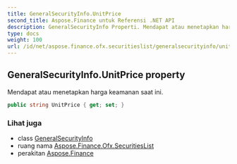 ```yaml
---
title: GeneralSecurityInfo.UnitPrice
second_title: Aspose.Finance untuk Referensi .NET API
description: GeneralSecurityInfo Properti. Mendapat atau menetapkan harga keamanan saat ini.
type: docs
weight: 100
url: /id/net/aspose.finance.ofx.securitieslist/generalsecurityinfo/unitprice/
---
```

## GeneralSecurityInfo.UnitPrice property

Mendapat atau menetapkan harga keamanan saat ini.

```csharp
public string UnitPrice { get; set; }
```

### Lihat juga

* class [GeneralSecurityInfo](../)
* ruang nama [Aspose.Finance.Ofx.SecuritiesList](../../generalsecurityinfo/)
* perakitan [Aspose.Finance](../../../)


